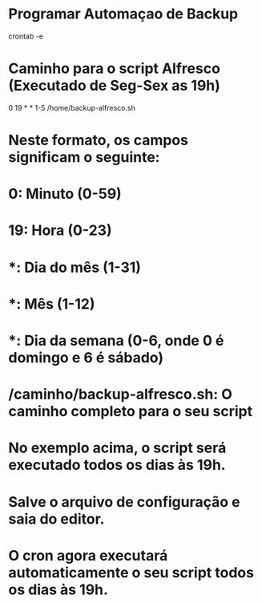# Programar Automaçao de Backup
crontab -e

# Caminho para o script Alfresco (Executado de Seg-Sex as 19h)
0 19 * * 1-5 /home/backup-alfresco.sh

# Neste formato, os campos significam o seguinte:

# 0: Minuto (0-59)
# 19: Hora (0-23)
# *: Dia do mês (1-31)
# *: Mês (1-12)
# *: Dia da semana (0-6, onde 0 é domingo e 6 é sábado)
# /caminho/backup-alfresco.sh: O caminho completo para o seu script
# No exemplo acima, o script será executado todos os dias às 19h.

# Salve o arquivo de configuração e saia do editor.

# O cron agora executará automaticamente o seu script todos os dias às 19h.
